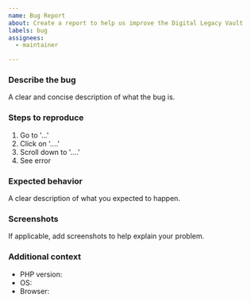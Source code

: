 ```yaml
---
name: Bug Report
about: Create a report to help us improve the Digital Legacy Vault
labels: bug
assignees:
  - maintainer

---
```


### Describe the bug
A clear and concise description of what the bug is.

### Steps to reproduce
1. Go to '...'
2. Click on '....'
3. Scroll down to '....'
4. See error

### Expected behavior
A clear description of what you expected to happen.

### Screenshots
If applicable, add screenshots to help explain your problem.

### Additional context
- PHP version: 
- OS: 
- Browser: 

